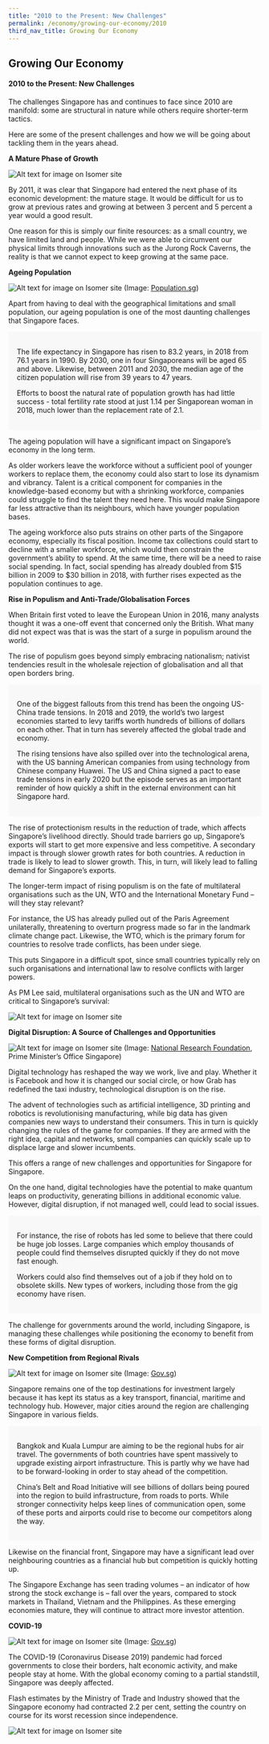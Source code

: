 ```yaml
---
title: "2010 to the Present: New Challenges"
permalink: /economy/growing-our-economy/2010
third_nav_title: Growing Our Economy
---
```

## Growing Our Economy
#### 2010 to the Present: New Challenges

The challenges Singapore has and continues to face since 2010 are manifold: some are structural in nature while others require shorter-term tactics.

Here are some of the present challenges and how we will be going about tackling them in the years ahead.

**A Mature Phase of Growth**

![Alt text for image on Isomer site](/images/economy/growing-our-economy/Screenshot%202020-10-19%20at%201.png)

By 2011, it was clear that Singapore had entered the next phase of its economic development: the mature stage. It would be difficult for us to grow at previous rates and growing at between 3 percent and 5 percent a year would a good result.

One reason for this is simply our finite resources: as a small country, we have limited land and people. While we were able to circumvent our physical limits through innovations such as the Jurong Rock Caverns, the reality is that we cannot expect to keep growing at the same pace.

**Ageing Population**

![Alt text for image on Isomer site](/images/economy/growing-our-economy/silver-age-photo-2.jpg)
(Image: [Population.sg](https://www.population.sg/))

Apart from having to deal with the geographical limitations and small population, our ageing population is one of the most daunting challenges that Singapore faces.

<div style="border:0px solid #0505f8;background-color:#f8f8f8;padding:1.2em;">
<p>The life expectancy in Singapore has risen to 83.2 years, in 2018 from 76.1 years in 1990. By 2030, one in four Singaporeans will be aged 65 and above. Likewise, between 2011 and 2030, the median age of the citizen population will rise from 39 years to 47 years.</p>

<p>Efforts to boost the natural rate of population growth has had little success - total fertility rate stood at just 1.14 per Singaporean woman in 2018, much lower than the replacement rate of 2.1.</p>
</div>

The ageing population will have a significant impact on Singapore’s economy in the long term.

As older workers leave the workforce without a sufficient pool of younger workers to replace them, the economy could also start to lose its dynamism and vibrancy. Talent is a critical component for companies in the knowledge-based economy but with a shrinking workforce, companies could struggle to find the talent they need here. This would make Singapore far less attractive than its neighbours, which have younger population bases.

The ageing workforce also puts strains on other parts of the Singapore economy, especially its fiscal position. Income tax collections could start to decline with a smaller workforce, which would then constrain the government’s ability to spend. At the same time, there will be a need to raise social spending. In fact, social spending has already doubled from $15 billion in 2009 to $30 billion in 2018, with further rises expected as the population continues to age.

<b>Rise in Populism and Anti-Trade/Globalisation Forces </b>

When Britain first voted to leave the European Union in 2016, many analysts thought it was a one-off event that concerned only the British. What many did not expect was that is was the start of a surge in populism around the world.

The rise of populism goes beyond simply embracing nationalism; nativist tendencies result in the wholesale rejection of globalisation and all that open borders bring.

<div style="border:0px solid #0505f8;background-color:#f8f8f8;padding:1.2em;">
<p>One of the biggest fallouts from this trend has been the ongoing US-China trade tensions. In 2018 and 2019, the world’s two largest economies started to levy tariffs worth hundreds of billions of dollars on each other. That in turn has severely affected the global trade and economy. </p>

<p>The rising tensions have also spilled over into the technological arena, with the US banning American companies from using technology from Chinese company Huawei. The US and China signed a pact to ease trade tensions in early 2020 but the episode serves as an important reminder of how quickly a shift in the external environment can hit Singapore hard.</p>
</div>

The rise of protectionism results in the reduction of trade, which affects Singapore’s livelihood directly. Should trade barriers go up, Singapore’s exports will start to get more expensive and less competitive. A secondary impact is through slower growth rates for both countries. A reduction in trade is likely to lead to slower growth. This, in turn, will likely lead to falling demand for Singapore’s exports.

The longer-term impact of rising populism is on the fate of multilateral organisations such as the UN, WTO and the International Monetary Fund – will they stay relevant?

For instance, the US has already pulled out of the Paris Agreement unilaterally, threatening to overturn progress made so far in the landmark climate change pact. Likewise, the WTO, which is the primary forum for countries to resolve trade conflicts, has been under siege.

This puts Singapore in a difficult spot, since small countries typically rely on such organisations and international law to resolve conflicts with larger powers.

As PM Lee said, multilateral organisations such as the UN and WTO are critical to Singapore’s survival: 

![Alt text for image on Isomer site](/images/economy/growing-our-economy/Screenshot%202020-10-22%20.png)

**Digital Disruption: A Source of Challenges and Opportunities**

![Alt text for image on Isomer site](/images/economy/growing-our-economy/aisingapore.jpg)
(Image: [National Research Foundation](https://www.nrf.gov.sg/programmes/artificial-intelligence-r-d-programme), Prime Minister’s Office Singapore)

Digital technology has reshaped the way we work, live and play. Whether it is Facebook and how it is changed our social circle, or how Grab has redefined the taxi industry, technological disruption is on the rise.

The advent of technologies such as artificial intelligence, 3D printing and robotics is revolutionising manufacturing, while big data has given companies new ways to understand their consumers. This in turn is quickly changing the rules of the game for companies. If they are armed with the right idea, capital and networks, small companies can quickly scale up to displace large and slower incumbents.

This offers a range of new challenges and opportunities for Singapore for Singapore.

On the one hand, digital technologies have the potential to make quantum leaps on productivity, generating billions in additional economic value. However, digital disruption, if not managed well, could lead to social issues.

<div style="border:0px solid #0505f8;background-color:#f8f8f8;padding:1.2em;">
<p>For instance, the rise of robots has led some to believe that there could be huge job losses. Large companies which employ thousands of people could find themselves disrupted quickly if they do not move fast enough.  </p>

<p>Workers could also find themselves out of a job if they hold on to obsolete skills. New types of workers, including those from the gig economy have risen. </p>
</div>

The challenge for governments around the world, including Singapore, is managing these challenges while positioning the economy to benefit from these forms of digital disruption.

**New Competition from Regional Rivals**

![Alt text for image on Isomer site](/images/economy/growing-our-economy/changiairportterminal.jpg)
(Image: [Gov.sg](https://www.gov.sg/article/updates-to-border-measures-for-low-risk-countries-from-1-sep))

Singapore remains one of the top destinations for investment largely because it has kept its status as a key transport, financial, maritime and technology hub. However, major cities around the region are challenging Singapore in various fields.

<div style="border:0px solid #0505f8;background-color:#f8f8f8;padding:1.2em;">
<p>Bangkok and Kuala Lumpur are aiming to be the regional hubs for air travel. The governments of both countries have spent massively to upgrade existing airport infrastructure. This is partly why we have had to be forward-looking in order to stay ahead of the competition.  </p>

<p>China’s Belt and Road Initiative will see billions of dollars being poured into the region to build infrastructure, from roads to ports. While stronger connectivity helps keep lines of communication open, some of these ports and airports could rise to become our competitors along the way.</p>
</div>

Likewise on the financial front, Singapore may have a significant lead over neighbouring countries as a financial hub but competition is quickly hotting up.

The Singapore Exchange has seen trading volumes – an indicator of how strong the stock exchange is – fall over the years, compared to stock markets in Thailand, Vietnam and the Philippines. As these emerging economies mature, they will continue to attract more investor attention.

**COVID-19**

![Alt text for image on Isomer site](/images/economy/growing-our-economy/airportdeparturehall.jpg)
(Image: [Gov.sg](https://www.gov.sg/article/further-support-for-aerospace-aviation-tourism-sectors))

The COVID-19 (Coronavirus Disease 2019) pandemic had forced governments to close their borders, halt economic activity, and make people stay at home. With the global economy coming to a partial standstill, Singapore was deeply affected.

Flash estimates by the Ministry of Trade and Industry showed that the Singapore economy had contracted 2.2 per cent, setting the country on course for its worst recession since independence. 

![Alt text for image on Isomer site](/images/economy/growing-our-economy/Screenshot%202020-10-2.png)